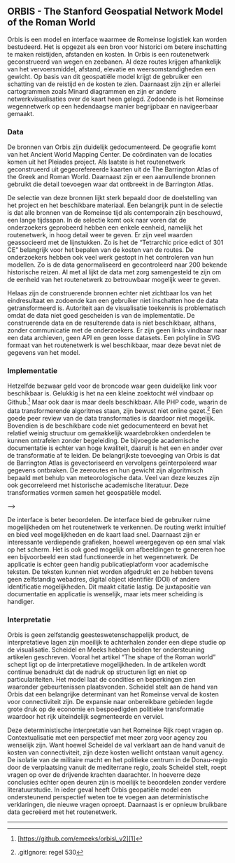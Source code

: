 ## ORBIS - The Stanford Geospatial Network Model of the Roman World

Orbis is een model en interface waarmee de Romeinse logistiek kan worden bestudeerd. Het is opgezet als een bron voor historici om betere inschatting te maken reistijden, afstanden en kosten. In Orbis is een routenetwerk geconstrueerd van wegen en zeebanen. Al deze routes krijgen afhankelijk van het vervoersmiddel, afstand, elevatie en weersomstandigheden een gewicht. Op basis van dit geospatiële model krijgt de gebruiker een schatting van de reistijd en de kosten te zien. Daarnaast zijn zijn er allerlei cartogrammen zoals Minard diagrammen en zijn er andere netwerkvisualisaties over de kaart heen gelegd. Zodoende is het Romeinse wegennetwerk op een hedendaagse manier begrijpbaar en navigeerbaar gemaakt. 

### Data

De bronnen van Orbis zijn duidelijk gedocumenteerd. De geografie komt van het Ancient World Mapping Center. De coördinaten van de locaties komen uit het Pleiades project. Als laatste is het routenetwerk geconstrueerd uit gegeorefereerde kaarten uit de The Barrington Atlas of the Greek and Roman World. Daarnaast zijn er een aanvullende bronnen gebruikt die detail toevoegen waar dat ontbreekt in de Barrington Atlas. 

De selectie van deze bronnen lijkt sterk bepaald door de doelstelling van het project en het beschikbare materiaal. Een belangrijk punt in de selectie is dat alle bronnen van de Romeinse tijd als contemporain zijn beschouwd, een lange tijdsspan. In de selectie komt ook naar voren dat de onderzoekers geprobeerd hebben een enkele eenheid, namelijk het routenetwerk, in hoog detail weer te geven. Er zijn veel waarden geassocieerd met de lijnstukken. Zo is het de “Tetrarchic price edict of 301 CE” belangrijk voor het bepalen van de kosten van de routes. De onderzoekers hebben ook veel werk gestopt in het controleren van hun modellen. Zo is de data genormaliseerd en gecontroleerd naar 200 bekende historische reizen. Al met al lijkt de data met zorg samengesteld te zijn om de eenheid van het routenetwerk zo betrouwbaar mogelijk weer te geven. 

Helaas zijn de construerende bronnen echter niet zichtbaar los van het eindresultaat en zodoende kan een gebruiker niet inschatten hoe de data getransformeerd is. Autoriteit aan de visualisatie toekennis is problematisch omdat de data niet goed gescheiden is van de implementatie. De construerende data en de resulterende data is niet beschikbaar, althans, zonder communicatie met de onderzoekers. Er zijn geen links vindbaar naar een data archieven, geen API en geen losse datasets. Een polyline in SVG formaat van het routenetwerk is wel beschikbaar, maar deze bevat niet de gegevens van het model. 

### Implementatie

Hetzelfde bezwaar geld voor de broncode waar geen duidelijke link voor beschikbaar is. Gelukkig is het na een kleine zoektocht wél vindbaar op Github.[^1] Maar ook daar is maar deels beschikbaar. Alle PHP code, waarin de data transformerende algoritmes staan, zijn bewust niet online gezet.[^2] Een goede peer review van de data transformaties is daardoor niet mogelijk. Bovendien is de beschikbare code niet gedocumenteerd en bevat het relatief weinig structuur om gemakkelijk waardebrokken onderdelen te kunnen ontrafelen zonder begeleiding. De bijvoegde academische documentatie is echter van hoge kwaliteit, daaruit is het een en ander over de transformatie af te leiden. De belangrijkste toevoeging van Orbis is dat de Barrington Atlas is gevectoriseerd en vervolgens geïnterpoleerd waar gegevens ontbraken. De zeeroutes en hun gewicht zijn algoritmisch bepaald met behulp van meteorologische data. Veel van deze keuzes zijn ook gecorreleerd met historische academische literatuur. Deze transformaties vormen samen het geospatiële model. 

—\>

De interface is beter beoordelen. De interface bied de gebruiker ruime mogelijkheden om het routenetwerk te verkennen. De routing werkt intuïtief en bied veel mogelijkheden en de kaart laad snel. Daarnaast zijn er interessante verdiepende grafieken, hoewel weergegeven op een smal vlak op het scherm. Het is ook goed mogelijk om afbeeldingen te genereren hoe een bijvoorbeeld een stad functioneerde in het wegennetwerk. De applicatie is echter geen handig publicatieplatform voor academische teksten. De teksten kunnen niet worden afgedrukt en ze hebben tevens geen zelfstandig webadres, digital object identifiër (DOI) of andere identificatie mogelijkheden. Dit maakt citatie lastig. De juxtapositie van documentatie en applicatie is wenselijk, maar iets meer scheiding is handiger.

### Interpretatie

Orbis is geen zelfstandig geesteswetenschappelijk product, de interpretatieve lagen zijn moeilijk te achterhalen zonder een diepe studie op de visualisatie. Scheidel en Meeks hebben beiden  ter ondersteuning artikelen geschreven. Vooral het artikel “The shape of the Roman world” schept ligt op de interpretatieve mogelijkheden. In de artikelen wordt continue benadrukt dat de nadruk op structuren ligt en niet op particulariteiten. Het model laat de condities en beperkingen zien waaronder gebeurtenissen plaatsvonden. Scheidel stelt aan de hand van Orbis dat een belangrijke determinant van het Romeinse verval de kosten voor connectiviteit zijn. De expansie naar onbereikbare gebieden legde grote druk op de economie en bespoedigden politieke transformatie waardoor het rijk uiteindelijk segmenteerde en verviel.

Deze deterministische interpretatie van het Romeinse Rijk roept vragen op. Contextualisatie met een perspectief met meer zorg voor agency zou wenselijk zijn. Want hoewel Scheidel de val verklaart aan de hand vanuit de kosten van connectiviteit, zijn deze kosten wellicht ontstaan vanuit agency. De isolatie van de militaire macht en het politieke centrum in de Donau-regio door de verplaatsing vanuit de mediterrane regio, zoals Scheidel stelt, roept vragen op over de drijvende krachten daarachter. In hoeverre deze conclusies echter open deuren zijn is moeilijk te beoordelen zonder verdere literatuurstudie. In ieder geval heeft Orbis geopatiële model een ondersteunend perspectief weten toe te voegen aan deterministische verklaringen, die nieuwe vragen oproept. Daarnaast is er opnieuw bruikbare data gecreëerd met het routenetwerk. 

---- 

[^1]:	[https://github.com/emeeks/orbis\_v2][1]

[^2]:	.gitIgnore: regel 530

[1]:	https://github.com/emeeks/orbis_v2